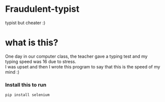 # Fraudulent-typist
typist but cheater :) <br>
# what is this?<br>
One day in our computer class, the teacher gave a typing test and my typing speed was 16 due to stress.<br>
I was upset and then I wrote this program to say that this is the speed of my mind :)<br>

### Install this to run <br>

  ```
  pip install selenium
  ```
